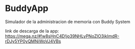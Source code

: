 # BuddyApp
Simulador de la administracion de memoria con Buddy System


link de descarga de la app: https://mega.nz/#!w8sHnC4D!jo39NHLyPNoZlO3jkImdR-rDJy5YP0yQMNiWoVJ4VBs
